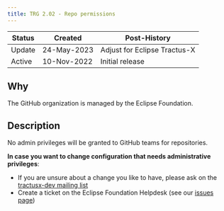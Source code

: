 ```yaml
---
title: TRG 2.02 - Repo permissions
---
```


| Status | Created      | Post-History                 |
|--------|--------------|------------------------------|
| Update | 24-May-2023  | Adjust for Eclipse Tractus-X |
| Active | 10-Nov-2022  | Initial release              |

## Why

The GitHub organization is managed by the Eclipse Foundation.

## Description

No admin privileges will be granted to GitHub teams for repositories.

**In case you want to change configuration that needs administrative privileges**:

- If you are unsure about a change you like to have, please ask on the [tractusx-dev mailing list](https://accounts.eclipse.org/mailing-list/tractusx-dev)
- Create a ticket on the Eclipse Foundation Helpdesk (see our [issues page](../../oss/issues))

